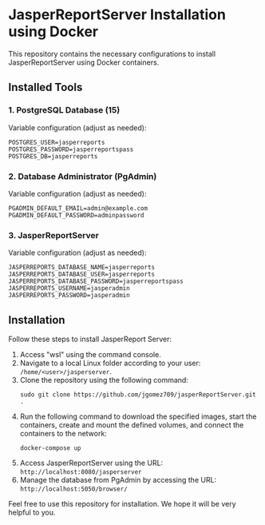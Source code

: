 # JasperReportServer Installation using Docker

This repository contains the necessary configurations to install JasperReportServer using Docker containers.

## Installed Tools

### 1. PostgreSQL Database (15)

Variable configuration (adjust as needed):

```
POSTGRES_USER=jasperreports
POSTGRES_PASSWORD=jasperreportspass
POSTGRES_DB=jasperreports
```

### 2. Database Administrator (PgAdmin)

Variable configuration (adjust as needed):

```
PGADMIN_DEFAULT_EMAIL=admin@example.com
PGADMIN_DEFAULT_PASSWORD=adminpassword
```

### 3. JasperReportServer

Variable configuration (adjust as needed):

```
JASPERREPORTS_DATABASE_NAME=jasperreports
JASPERREPORTS_DATABASE_USER=jasperreports
JASPERREPORTS_DATABASE_PASSWORD=jasperreportspass
JASPERREPORTS_USERNAME=jasperadmin
JASPERREPORTS_PASSWORD=jasperadmin
```

## Installation

Follow these steps to install JasperReport Server:

1. Access "wsl" using the command console.
2. Navigate to a local Linux folder according to your user: `/home/<user>/jasperserver`.
3. Clone the repository using the following command:
   ```
   sudo git clone https://github.com/jgomez709/jasperReportServer.git .
   ```
4. Run the following command to download the specified images, start the containers, create and mount the defined volumes, and connect the containers to the network:
   ```
   docker-compose up
   ```
5. Access JasperReportServer using the URL: `http://localhost:8080/jasperserver`
6. Manage the database from PgAdmin by accessing the URL: `http://localhost:5050/browser/`

Feel free to use this repository for installation. We hope it will be very helpful to you.
